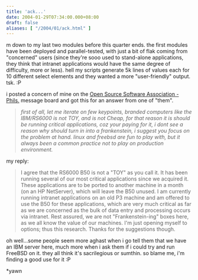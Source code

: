 ```yaml
---
title: 'ack...'
date: 2004-01-29T07:34:00.000+08:00
draft: false
aliases: [ "/2004/01/ack.html" ]
---
```


m down to my last two modules before this quarter ends. the first modules have been deployed and parallel-tested, with just a bit of flak coming from "concerned" users (since they're sooo used to stand-alone applications, they think that intranet applications would have the same degree of difficulty, more or less). hell my scripts generate 5k lines of values each for 10 different select elements and they wanted a more "user-friendly" output. tsk. :P  
  
i posted a concern of mine on the [Open Source Software Association - Phils.](http://groups.yahoo.com/group/ossa-ph/) message board and got this for an answer from one of "them".  

> _first of all, let me iterate on few keypoints, branded computers like the IBM/RS6000 is not TOY, and is not Cheap, for that reason it is should be running critical applications, coz your paying for it, i dont see a reason why should turn in into a frankenstein, i suggest you focus on the problem at hand. linux and freebsd are fun to play with, but it always been a common practice not to play on production environment._

  
my reply:  

> I agree that the RS6000 B50 is not a "TOY" as you call it. It has been running several of our most critical applications since we acquired it. These applications are to be ported to another machine in a month (on an HP NetServer), which will leave the B50 unused. I am currently running intranet applications on an old P3 machine and am offered to use the B50 for these applications, which are very much critical as far as we are concerned as the bulk of data entry and processing occurs via intranet. Rest assured, we are not "Frankenstein-ing" boxes here, as we all know the value of our machines. I'm just opening myself to options; thus this research. Thanks for the suggestions though.

  
oh well...some people seem more aghast when i go tell them that we have an IBM server here, much more when i ask them if i could try and run FreeBSD on it. they all think it's sacrilegious or sumthin. so blame me, i'm finding a good use for it :P  
  
\*yawn